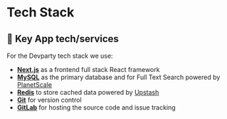 # Tech Stack

## 🔑 Key App tech/services

For the Devparty tech stack we use:

- [**Next.js**](https://nextui.org/) as a frontend full stack React framework
- [**MySQL**](https://www.mysql.com/) as the primary database and for Full Text Search powered by [PlanetScale](https://www.planetscale.com/)
- [**Redis**](https://redis.io/) to store cached data powered by [Upstash](https://upstash.com/)
- [**Git**](https://git-scm.com/) for version control
- [**GitLab**](https://gitlab.com/) for hosting the source code and issue tracking
